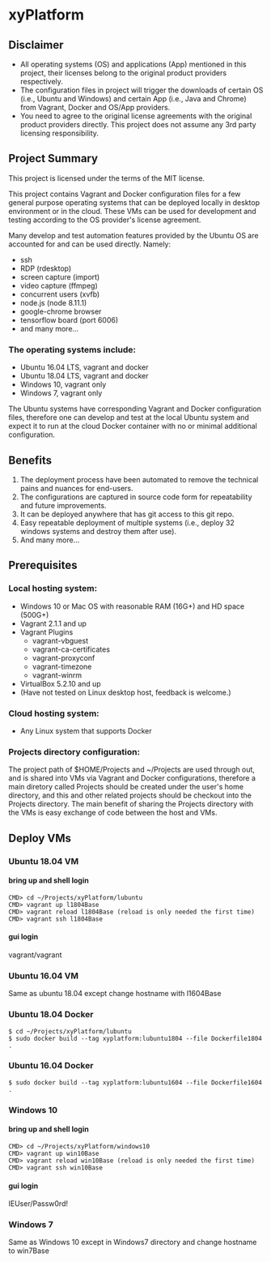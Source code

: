 # xyPlatform

## Disclaimer
* All operating systems (OS) and applications (App) mentioned in this project, their licenses belong to the original product providers respectively.
* The configuration files in project will trigger the downloads of certain OS (i.e., Ubuntu and Windows) and certain App (i.e., Java and Chrome) from Vagrant, Docker and OS/App providers.
* You need to agree to the original license agreements with the original product providers directly. This project does not assume any 3rd party licensing responsibility.

## Project Summary
This project is licensed under the terms of the MIT license.

This project contains Vagrant and Docker configuration files for a few general purpose operating systems that can be deployed locally in desktop environment or in the cloud. These VMs can be used for development and testing according to the OS provider's license agreement.

Many develop and test automation features provided by the Ubuntu OS are accounted for and can be used directly. Namely:
* ssh
* RDP (rdesktop)
* screen capture (import)
* video capture (ffmpeg)
* concurrent users (xvfb)
* node.js (node 8.11.1)
* google-chrome browser
* tensorflow board (port 6006)
* and many more...

### The operating systems include:
* Ubuntu 16.04 LTS, vagrant and docker
* Ubuntu 18.04 LTS, vagrant and docker
* Windows 10, vagrant only
* Windows 7, vagrant only

The Ubuntu systems have corresponding Vagrant and Docker configuration files, therefore one can develop and test at the local Ubuntu system and expect it to run at the cloud Docker container with no or minimal additional configuration.

## Benefits
1. The deployment process have been automated to remove the technical pains and nuances for end-users.
2. The configurations are captured in source code form for repeatability and future improvements.
3. It can be deployed anywhere that has git access to this git repo.
4. Easy repeatable deployment of multiple systems (i.e., deploy 32 windows systems and destroy them after use).
5. And many more...

## Prerequisites

### Local hosting system:
* Windows 10 or Mac OS with reasonable RAM (16G+) and HD space (500G+)
* Vagrant 2.1.1 and up
* Vagrant Plugins
    * vagrant-vbguest
    * vagrant-ca-certificates
    * vagrant-proxyconf
    * vagrant-timezone
    * vagrant-winrm
* VirtualBox 5.2.10 and up
* (Have not tested on Linux desktop host, feedback is welcome.)

### Cloud hosting system:
* Any Linux system that supports Docker

### Projects directory configuration:
The project path of $HOME/Projects and ~/Projects are used through out, and is shared into VMs via Vagrant and Docker configurations, therefore a main diretory called Projects should be created under the user's home directory, and this and other related projects should be checkout into the Projects directory. The main benefit of sharing the Projects directory with the VMs is easy exchange of code between the host and VMs.

## Deploy VMs

### Ubuntu 18.04 VM
#### bring up and shell login
```
CMD> cd ~/Projects/xyPlatform/lubuntu
CMD> vagrant up l1804Base
CMD> vagrant reload l1804Base (reload is only needed the first time)
CMD> vagrant ssh l1804Base
```
#### gui login
vagrant/vagrant

### Ubuntu 16.04 VM
Same as ubuntu 18.04 except change hostname with l1604Base

### Ubuntu 18.04 Docker
```
$ cd ~/Projects/xyPlatform/lubuntu
$ sudo docker build --tag xyplatform:lubuntu1804 --file Dockerfile1804 .
```

### Ubuntu 16.04 Docker
```
$ sudo docker build --tag xyplatform:lubuntu1604 --file Dockerfile1604 .
```

### Windows 10
#### bring up and shell login
```
CMD> cd ~/Projects/xyPlatform/windows10
CMD> vagrant up win10Base
CMD> vagrant reload win10Base (reload is only needed the first time)
CMD> vagrant ssh win10Base
```
#### gui login
IEUser/Passw0rd!

### Windows 7
Same as Windows 10 except in Windows7 directory and change hostname to win7Base

